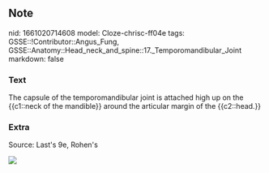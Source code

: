 ## Note
nid: 1661020714608
model: Cloze-chrisc-ff04e
tags: GSSE::!Contributor::Angus_Fung, GSSE::Anatomy::Head_neck_and_spine::17._Temporomandibular_Joint
markdown: false

### Text
The capsule of the temporomandibular joint is attached high up on the {{c1::neck of the mandible}} around the articular margin of the {{c2::head.}}

### Extra
Source: Last's 9e, Rohen's
<div><img src=
"paste-691a5251dc6bb4721532e6a22a45cec83c51f150.jpg"></div>
